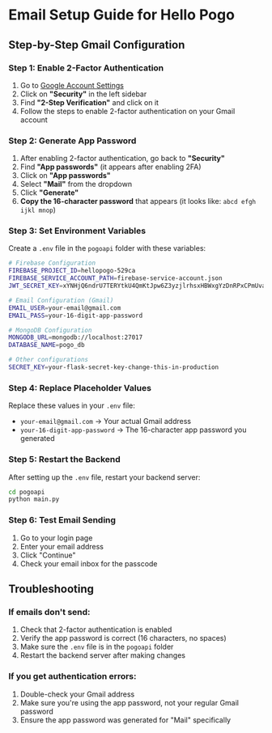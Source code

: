 # Email Setup Guide for Hello Pogo

## Step-by-Step Gmail Configuration

### Step 1: Enable 2-Factor Authentication
1. Go to [Google Account Settings](https://myaccount.google.com/)
2. Click on **"Security"** in the left sidebar
3. Find **"2-Step Verification"** and click on it
4. Follow the steps to enable 2-factor authentication on your Gmail account

### Step 2: Generate App Password
1. After enabling 2-factor authentication, go back to **"Security"**
2. Find **"App passwords"** (it appears after enabling 2FA)
3. Click on **"App passwords"**
4. Select **"Mail"** from the dropdown
5. Click **"Generate"**
6. **Copy the 16-character password** that appears (it looks like: `abcd efgh ijkl mnop`)

### Step 3: Set Environment Variables

Create a `.env` file in the `pogoapi` folder with these variables:

```bash
# Firebase Configuration
FIREBASE_PROJECT_ID=hellopogo-529ca
FIREBASE_SERVICE_ACCOUNT_PATH=firebase-service-account.json
JWT_SECRET_KEY=xYNHjQ6ndrU7TERYtkU4QmKtJpw6Z3yzjlrhsxHBWxgYzDnRPxCPmUvaUhJMG1WCFq1rDWeYs22dvwTq9NyEaQ==

# Email Configuration (Gmail)
EMAIL_USER=your-email@gmail.com
EMAIL_PASS=your-16-digit-app-password

# MongoDB Configuration
MONGODB_URL=mongodb://localhost:27017
DATABASE_NAME=pogo_db

# Other configurations
SECRET_KEY=your-flask-secret-key-change-this-in-production
```

### Step 4: Replace Placeholder Values

Replace these values in your `.env` file:

- `your-email@gmail.com` → Your actual Gmail address
- `your-16-digit-app-password` → The 16-character app password you generated

### Step 5: Restart the Backend

After setting up the `.env` file, restart your backend server:

```bash
cd pogoapi
python main.py
```

### Step 6: Test Email Sending

1. Go to your login page
2. Enter your email address
3. Click "Continue"
4. Check your email inbox for the passcode

## Troubleshooting

### If emails don't send:
1. Check that 2-factor authentication is enabled
2. Verify the app password is correct (16 characters, no spaces)
3. Make sure the `.env` file is in the `pogoapi` folder
4. Restart the backend server after making changes

### If you get authentication errors:
1. Double-check your Gmail address
2. Make sure you're using the app password, not your regular Gmail password
3. Ensure the app password was generated for "Mail" specifically 